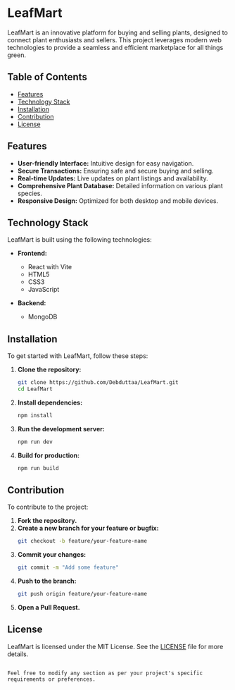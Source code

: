 # LeafMart

LeafMart is an innovative platform for buying and selling plants, designed to connect plant enthusiasts and sellers. This project leverages modern web technologies to provide a seamless and efficient marketplace for all things green.

## Table of Contents

- [Features](#features)
- [Technology Stack](#technology-stack)
- [Installation](#installation)
- [Contribution](#contribution)
- [License](#license)

## Features

- **User-friendly Interface:** Intuitive design for easy navigation.
- **Secure Transactions:** Ensuring safe and secure buying and selling.
- **Real-time Updates:** Live updates on plant listings and availability.
- **Comprehensive Plant Database:** Detailed information on various plant species.
- **Responsive Design:** Optimized for both desktop and mobile devices.

## Technology Stack

LeafMart is built using the following technologies:

- **Frontend:** 
  - React with Vite
  - HTML5
  - CSS3
  - JavaScript

- **Backend:**
  - MongoDB

## Installation

To get started with LeafMart, follow these steps:

1. **Clone the repository:**
   ```bash
   git clone https://github.com/Debduttaa/LeafMart.git
   cd LeafMart
   ```

2. **Install dependencies:**
   ```bash
   npm install
   ```

3. **Run the development server:**
   ```bash
   npm run dev
   ```

4. **Build for production:**
   ```bash
   npm run build
   ```

## Contribution

To contribute to the project:

1. **Fork the repository.**
2. **Create a new branch for your feature or bugfix:**
   ```bash
   git checkout -b feature/your-feature-name
   ```
3. **Commit your changes:**
   ```bash
   git commit -m "Add some feature"
   ```
4. **Push to the branch:**
   ```bash
   git push origin feature/your-feature-name
   ```
5. **Open a Pull Request.**

## License

LeafMart is licensed under the MIT License. See the [LICENSE](LICENSE) file for more details.
```

Feel free to modify any section as per your project's specific requirements or preferences.
